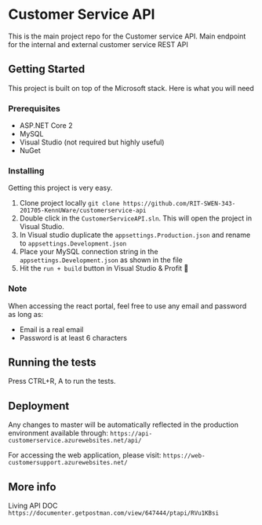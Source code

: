 # Customer Service API

This is the main project repo for the Customer service API. Main endpoint for the internal and external customer service REST API

## Getting Started

This project is built on top of the Microsoft stack. Here is what you will need

### Prerequisites

- ASP.NET Core 2
- MySQL
- Visual Studio (not required but highly useful)
- NuGet

### Installing

Getting this project is very easy.

1. Clone project locally `git clone https://github.com/RIT-SWEN-343-201705-KennUWare/customerservice-api`
2. Double click in the `CustomerServiceAPI.sln`. This will open the project in Visual Studio.
3. In Visual studio duplicate the `appsettings.Production.json` and rename to `appsettings.Development.json`
4. Place your MySQL connection string in the `appsettings.Development.json` as shown in the file
5. Hit the `run + build` button in Visual Studio & Profit 🎁

### Note

When accessing the react portal, feel free to use any email and password as long as:
  - Email is a real email 
  - Password is at least 6 characters

## Running the tests
Press CTRL+R, A to run the tests.


## Deployment

Any changes to master will be automatically reflected in the production environment available through:
`https://api-customerservice.azurewebsites.net/api/`

For accessing the web application, please visit:
`https://web-customersupport.azurewebsites.net/`

## More info

Living API DOC `https://documenter.getpostman.com/view/647444/ptapi/RVu1KBsi`
